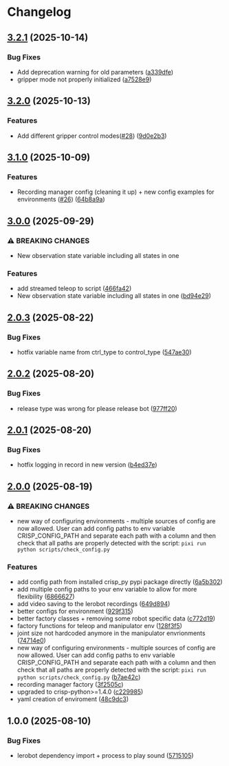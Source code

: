 # Changelog

## [3.2.1](https://github.com/utiasDSL/crisp_gym/compare/v3.2.0...v3.2.1) (2025-10-14)


### Bug Fixes

* Add deprecation warning for old parameters ([a339dfe](https://github.com/utiasDSL/crisp_gym/commit/a339dfe3997855e41b4d31d52e3f623450d78eee))
* gripper mode not properly initialized ([a7528e9](https://github.com/utiasDSL/crisp_gym/commit/a7528e9e7ee0816e208d096a8a83b649d5d29e78))

## [3.2.0](https://github.com/utiasDSL/crisp_gym/compare/v3.1.0...v3.2.0) (2025-10-13)


### Features

* Add different gripper control modes([#28](https://github.com/utiasDSL/crisp_gym/issues/28)) ([9d0e2b3](https://github.com/utiasDSL/crisp_gym/commit/9d0e2b312bdb839d5b95c429b11957e3c0d3b3f6))

## [3.1.0](https://github.com/utiasDSL/crisp_gym/compare/v3.0.0...v3.1.0) (2025-10-09)


### Features

* Recording manager config (cleaning it up) + new config examples for environments ([#26](https://github.com/utiasDSL/crisp_gym/issues/26)) ([64b8a9a](https://github.com/utiasDSL/crisp_gym/commit/64b8a9a2d42c0437b597754f2544147d66ed936f))

## [3.0.0](https://github.com/utiasDSL/crisp_gym/compare/v2.0.3...v3.0.0) (2025-09-29)


### ⚠ BREAKING CHANGES

* New observation state variable including all states in one

### Features

* add streamed teleop to script ([466fa42](https://github.com/utiasDSL/crisp_gym/commit/466fa42a5224d2a51ff6220f3c2baca01b9b1c5f))
* New observation state variable including all states in one ([bd94e29](https://github.com/utiasDSL/crisp_gym/commit/bd94e297d332652ea3d75894cbce2e4cfa0b9663))

## [2.0.3](https://github.com/utiasDSL/crisp_gym/compare/v2.0.2...v2.0.3) (2025-08-22)


### Bug Fixes

* hotfix variable name from ctrl_type to control_type ([547ae30](https://github.com/utiasDSL/crisp_gym/commit/547ae306a962da4635bfe4cfbcbde748c1b963b2))

## [2.0.2](https://github.com/utiasDSL/crisp_gym/compare/v2.0.1...v2.0.2) (2025-08-20)


### Bug Fixes

* release type was wrong for please release bot ([977ff20](https://github.com/utiasDSL/crisp_gym/commit/977ff20ef617252727a6c0895e43b9d029b525b2))

## [2.0.1](https://github.com/utiasDSL/crisp_gym/compare/v2.0.0...v2.0.1) (2025-08-20)


### Bug Fixes

* hotfix logging in record in new version ([b4ed37e](https://github.com/utiasDSL/crisp_gym/commit/b4ed37ed5bcee749e42c17dd6723f64d681ea5b7))

## [2.0.0](https://github.com/utiasDSL/crisp_gym/compare/v1.0.0...v2.0.0) (2025-08-19)


### ⚠ BREAKING CHANGES

* new way of configuring environments - multiple sources of config are now allowed. User can add config paths to env variable CRISP_CONFIG_PATH and separate each path with a column and then check that all paths are properly detected with the script: `pixi run python scripts/check_config.py`

### Features

* add config path from installed crisp_py pypi package directly ([6a5b302](https://github.com/utiasDSL/crisp_gym/commit/6a5b302e1701b4ffa46e4d062ad8004aca13e954))
* add multiple config paths to your env variable to allow for more flexibility ([6866627](https://github.com/utiasDSL/crisp_gym/commit/6866627deb963d37948fa09bd90977f028e54a27))
* add video saving to the lerobot recordings ([649d894](https://github.com/utiasDSL/crisp_gym/commit/649d89478adcce15873e00ac434e374980d52659))
* better configs for environment ([929f315](https://github.com/utiasDSL/crisp_gym/commit/929f3158b0a0a12194ab8a1b24ad2ddf0f368bbb))
* better factory classes + removing some robot specific data ([c772d19](https://github.com/utiasDSL/crisp_gym/commit/c772d194e02353423b7ca95496b8da88e33babfd))
* factory functions for teleop and manipulator env ([128f3f5](https://github.com/utiasDSL/crisp_gym/commit/128f3f59befb51220d8b9daf79835a291e3a2847))
* joint size not hardcoded anymore in the manipulator envrionments ([74714e0](https://github.com/utiasDSL/crisp_gym/commit/74714e0cedefc66735eec1c40ddb5277756eb81f))
* new way of configuring environments - multiple sources of config are now allowed. User can add config paths to env variable CRISP_CONFIG_PATH and separate each path with a column and then check that all paths are properly detected with the script: `pixi run python scripts/check_config.py` ([b7ae42c](https://github.com/utiasDSL/crisp_gym/commit/b7ae42c9a4e97e17670bcf6eb08819c8a360125b))
* recording manager factory ([3f2505c](https://github.com/utiasDSL/crisp_gym/commit/3f2505c9d594d9bb37fb20e4ec01c4dafc441e1a))
* upgraded to crisp-python&gt;=1.4.0 ([c229985](https://github.com/utiasDSL/crisp_gym/commit/c22998582b18070bbeccb2a2d3ed2c287399a483))
* yaml creation of enviroment ([48c9dc3](https://github.com/utiasDSL/crisp_gym/commit/48c9dc38895c00cff5f214cc1758a3c568b7bda9))

## 1.0.0 (2025-08-10)


### Bug Fixes

* lerobot dependency import + process to play sound ([5715105](https://github.com/utiasDSL/crisp_gym/commit/5715105166aa00d81a08948e5dd23c688d6a5d34))
